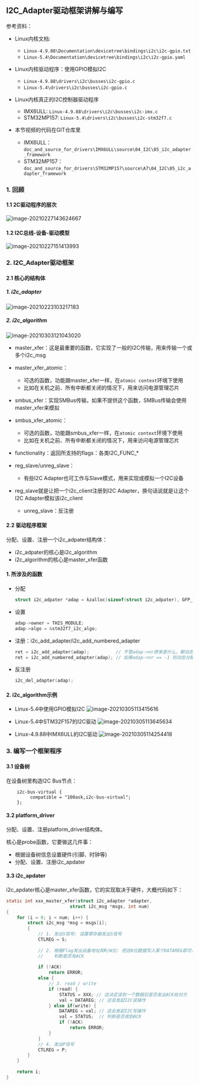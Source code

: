 ## I2C\_Adapter驱动框架讲解与编写

参考资料：

* Linux内核文档:
  * `Linux-4.9.88\Documentation\devicetree\bindings\i2c\i2c-gpio.txt`
  * `Linux-5.4\Documentation\devicetree\bindings\i2c\i2c-gpio.yaml`
  
* Linux内核驱动程序：使用GPIO模拟I2C
  
  * `Linux-4.9.88\drivers\i2c\busses\i2c-gpio.c`
  * `Linux-5.4\drivers\i2c\busses\i2c-gpio.c`
  
* Linux内核真正的I2C控制器驱动程序

  * IMX6ULL: `Linux-4.9.88\drivers\i2c\busses\i2c-imx.c`
  * STM32MP157: `Linux-5.4\drivers\i2c\busses\i2c-stm32f7.c`
* 本节视频的代码在GIT仓库里
  * IMX6ULL：`doc_and_source_for_drivers\IMX6ULL\source\04_I2C\05_i2c_adapter_framework`
  * STM32MP157：`doc_and_source_for_drivers\STM32MP157\source\A7\04_I2C\05_i2c_adapter_framework`

### 1. 回顾

#### 1.1 2C驱动程序的层次

![image-20210227143624667](pic/04_I2C/054_i2c_driver_layers.png)

#### 1.2 I2C总线-设备-驱动模型

![image-20210227151413993](pic/04_I2C/055_i2c_bus_dev_drv.png)

### 2. I2C_Adapter驱动框架

#### 2.1 核心的结构体

##### 1. i2c_adapter

  ![image-20210223103217183](pic/04_I2C/012_i2c_adapter.png)

##### 2. i2c_algorithm
![image-20210303121043020](pic/04_I2C/058_i2c_algorithm.png)

* master_xfer：这是最重要的函数，它实现了一般的I2C传输，用来传输一个或多个i2c_msg

* master_xfer_atomic：

  * 可选的函数，功能跟master_xfer一样，在`atomic context`环境下使用
  * 比如在关机之前、所有中断都关闭的情况下，用来访问电源管理芯片

* smbus_xfer：实现SMBus传输，如果不提供这个函数，SMBus传输会使用master_xfer来模拟

* smbus_xfer_atomic：

  * 可选的函数，功能跟smbus_xfer一样，在`atomic context`环境下使用
  * 比如在关机之前、所有中断都关闭的情况下，用来访问电源管理芯片

* functionality：返回所支持的flags：各类I2C_FUNC_*

* reg_slave/unreg_slave：

  * 有些I2C Adapter也可工作与Slave模式，用来实现或模拟一个I2C设备
* reg_slave就是让把一个i2c_client注册到I2C Adapter，换句话说就是让这个I2C Adapter模拟该i2c_client
  * unreg_slave：反注册

  

  

#### 2.2 驱动程序框架

分配、设置、注册一个i2c_adpater结构体：

* i2c_adpater的核心是i2c_algorithm
* i2c_algorithm的核心是master_xfer函数

#### 1. 所涉及的函数

* 分配

  ```c
  struct i2c_adpater *adap = kzalloc(sizeof(struct i2c_adpater), GFP_KERNEL);
  ```

* 设置

  ```c
  adap->owner = THIS_MODULE;
  adap->algo = &stm32f7_i2c_algo;
  ```

* 注册：i2c_add_adapter/i2c_add_numbered_adapter

  ```c
  ret = i2c_add_adapter(adap);          // 不管adap->nr原来是什么，都动态设置adap->nr
  ret = i2c_add_numbered_adapter(adap); // 如果adap->nr == -1 则动态分配nr; 否则使用该nr   
  ```

* 反注册

  ```c
  i2c_del_adapter(adap);
  ```

#### 2. i2c_algorithm示例

* Linux-5.4中使用GPIO模拟I2C
  ![image-20210305113415616](pic/04_I2C/059_i2c_bit_algo.png)



* Linux-5.4中STM32F157的I2C驱动
  ![image-20210305113645634](pic/04_I2C/060_stm32f7_i2c_algo.png)



* Linux-4.9.88中IMX6ULL的I2C驱动
  ![image-20210305114254418](pic/04_I2C/061_i2c_imx_algo.png)



### 3. 编写一个框架程序

#### 3.1 设备树

在设备树里构造I2C Bus节点：

```shell
	i2c-bus-virtual {
		 compatible = "100ask,i2c-bus-virtual";
	};
```





#### 3.2 platform_driver

分配、设置、注册platform_driver结构体。

核心是probe函数，它要做这几件事：

* 根据设备树信息设置硬件(引脚、时钟等)
* 分配、设置、注册i2c_apdater

#### 3.3 i2c_apdater

i2c_apdater核心是master_xfer函数，它的实现取决于硬件，大概代码如下：

```c
static int xxx_master_xfer(struct i2c_adapter *adapter,
						struct i2c_msg *msgs, int num)
{
    for (i = 0; i < num; i++) {
        struct i2c_msg *msg = msgs[i];
        {
        	// 1. 发出S信号: 设置寄存器发出S信号
            CTLREG = S;
            
            // 2. 根据Flag发出设备地址和R/W位: 把这8位数据写入某个DATAREG即可发出信号
            //    判断是否有ACK
            
            if (!ACK)
                return ERROR;
            else {
	            // 3. read / write
	            if (read) {
                    STATUS = XXX; // 这决定读到一个数据后是否发出ACK给对方
                    val = DATAREG; // 这会发起I2C读操作
                } else if(write) {
                    DATAREG = val; // 这会发起I2C写操作
                    val = STATUS;  // 判断是否收到ACK
                    if (!ACK)
                        return ERROR;
                }                
            }
            // 4. 发出P信号
            CTLREG = P;
        }
    }
    
    return i;
}
```





